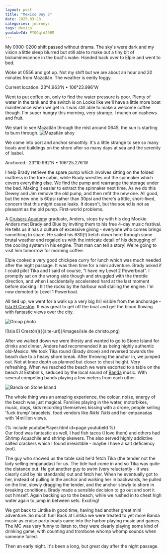 ```yaml
---
layout: post
title: "Mexico Day 5"
date: 2025-03-28
categories: journeys
tags: Mexico
youtubeId: PYQGqfdJ98M
---
```



My 0000-0200 shift passed without drama. The sky's were dark and my vision a little sleep blurred but still able to make out a tiny bit of bioluminescence in the boat's wake. Handed back over to Elpie and went to bed. 

Woke at 0556 and got up. Not my shift but we are about an hour and 20 minutes from Mazatlán. The weather is eerily foggy. 

Current location: 23°4.963'N • 106°23.996'W

Went to put coffee on, only to find the water pressure is poor. Plenty of water in the tank and the switch is on Looks like we'll have a little more boat maintenance when we get in. I was still able to make a welcome coffee though. I'm super hungry this morning, very strange. I munch on cashews and fruit.

We start to see Mazatlán through the mist around 0645, the sun is starting to burn through. 
![Mazatlán ahoy]({{site-url}}/images/approaching-mazatlan.jpg)

We come into port and anchor smoothly. It's a little strange to see so many boats and buildings on the shore after so many days at sea and the serenity of Isabel. 

Anchored : 23°10.992'N • 106°25.276'W 

I help Brady retrieve the spare pump which involves sitting on the folded mattress in the fore cabin, while Brady wrestles out the spinnaker which covers everything else. We find the pump and rearrange the storage under the bed. Making it easier to extract the spinnaker next time. As we do this Dewey and Jim remove the old pump, and then refit the new one. All good, but the new one is 60psi rather than 30psi and there's a little, short-lived, concern that this might cause leaks. It doesn't, but the sound is not as pleasant as the old pump. First-world problems. 

A [Cruisers Academy](https://www.cruisersacademy.com/) graduate, Anders, stops by with his dog Mookie. Anders met Brady and Blue by inviting them to his free 4-day music festival. He tells us it has a culture of excessive giving - everyone who comes brings something to share. He sailed his 63ft(!) ketch down here through some brutal weather and regaled us with the intricate detail of his debugging of the cooling system in his engine. That man can tell a story! We're going to visit him tomorrow for morning coffee.  

Elpie cooked a very good chickpea curry for lunch which was much needed after the night passage. It was then time for a mini adventure. Brady asked if I could pilot Tika and I said of course, "I have my Level 2 Powerboat". I promptly sat on the wrong side though and struggled with the throttle direction, and when I accidentally accelerated hard at the last moment before docking I hit the rocks by the harbour wall stalling the engine. I'm now demoted to Level 1 Powerboat. 

All tied up, we went for a walk up a very big hill visible from the anchorage - [Isla El Crestón](https://maps.app.goo.gl/1cianojKc11oxYYR9). It was great to get off the boat and get the blood flowing with fantastic views over the city. 

 ![Group photo]({{site-url}}/images/group-mazatlan.jpg)

 ![Isla El Crestón]({{site-url}}/images/isle de christo.png)

After we walked down we were thirsty and wanted to go to Stone Island for drinks and dinner, Anders had recommended it as being highly authentic old-Mexico. We took Tika round (Brady drove) and reversed towards the beach due to a heavy shore break. After throwing the anchor in, we jumped out. Not at knee depth as planned but closer to chest height. Very refreshing. When we reached the beach we were escorted to a table on the beach at Estabin's, seduced by the local sound of [Banda](https://en.wikipedia.org/wiki/Banda_music) music. With several competing bands playing a few meters from each other. 

![Banda on Stone Island]({{site-url}}/images/banda.png)

The whole thing was an amazing experience, the colour, noise, energy of the beach was just magical. Families playing in the water, motorbikes, music, dogs, kids recording themselves kissing with a drone, people selling 'fuck trump' bracelets, food vendors like *Rikki Tikki* and her empanadas with 14million views.

{% include youtubePlayer.html id=page.youtubeId %}
<br>
Our food was fantastic as well, I had fish tacos (I love them) and others had Shrimp Aquachile and shrimp skewers. The also served highly addictive salted crackers which I found irresistible - maybe I have a salt deficiency (not). 

The guy who showed us the table said he'd fetch Tika (the tender not the lady selling empanadas) for us. The tide had come in and so Tika was quite the distance out. He got another guy to swim (very reluctantly - it was clearly cold by his standards) out and fetch her. When he eventually got to her, instead of pulling in the anchor and walking her in backwards, he pulled on the line, slowly dragging the tender, and the anchor slowly to shore in breaking conditions. Brady made a sensible decision to go out and sort it out himself. Again backing up to the beach, while we rushed in to chest high water again to jump in between sets. Exciting!

We got back to Lintika in good time, having had another great mini adventure. So much fun! Back at Lintika we were treated to yet more Banda music as cruise party boats came into the harbor playing music and games. The MC was very funny to listen to, they were clearly playing some kind of drinking game, with counting and trombone whomp whomp sounds when someone failed.   

Then an early night. It's been a long, but great day after the night passage.


